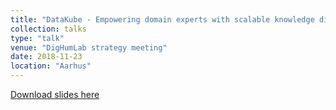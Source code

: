 ```yaml
---
title: "DataKube - Empowering domain experts with scalable knowledge discovery"
collection: talks
type: "talk"
venue: "DigHumLab strategy meeting"
date: 2018-11-23
location: "Aarhus"
---
```


[Download slides here](http://knielbo.github.io/files/)
